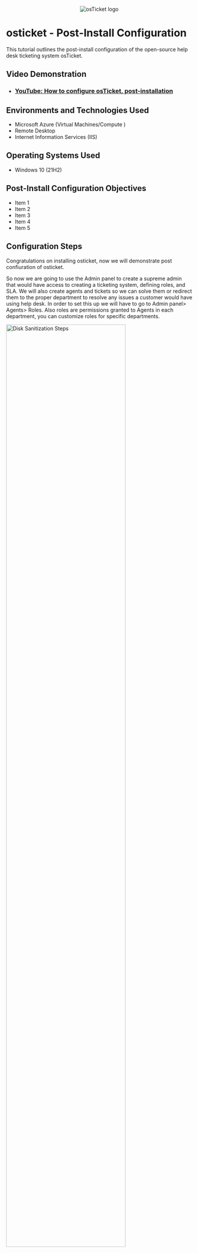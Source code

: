 <p align =" Center ">
<img src= "https://i.imgur.com/Clzj7Xs.png" alt="osTicket logo "/>
</p>

<h1>osticket - Post-Install Configuration </h1>
This tutorial outlines the post-install configuration of the open-source help desk ticketing system osTicket. <br />


<h2 >Video Demonstration </h2>

- ### [YouTube: How to configure osTicket, post-installation ](https://www.youtube.com)

<h2 >Environments and Technologies Used</h2>

- Microsoft Azure (Virtual Machines/Compute )
- Remote Desktop
- Internet Information Services (IIS)

<h2 >Operating Systems Used </h2>

- Windows 10</b> (21H2)

<h2 >Post-Install Configuration Objectives </h2>

- Item 1
- Item 2
- Item 3
- Item 4
- Item 5

<h2 >Configuration Steps</h2>
Congratulations on installing osticket, now we will demonstrate post confiuration of osticket.
<p>
  
So now we are going to use the Admin panel to create a supreme admin that would have access to creating a ticketing system, defining roles, and SLA.
We will also create agents and tickets so we can solve them or redirect them to the proper department to resolve any issues a customer would have using help desk. In order to set this up we will have to go to Admin panel> Agents> Roles. Also roles are permissions granted to Agents in each department, you can customize roles for specific departments.
</p>
<p>
<img src = https://i.imgur.com/eR3QK9s.png height="80% "width="80%"alt = "Disk Sanitization Steps" / >
</p>
<p>
We will create a System Administrators department so that tickets can be routed through the departments while using help desk, also there are many diffrenet settings in each department can use or have access to. Also certain departments can have SLA set for certain tickets.
<img src =https://i.imgur.com/s4TIQ8Q.png height= "80%" width = "80%" alt = "Disk Sanitization Steps" />
</p>
<p>
Once we setup System Admin we will create teams for the agents and organize them to handle specific issues to be resolved.    
</p>
<br />
<img src =https://i.imgur.com/9SRBLx9.png height="80% "width="80%"alt = "Disk Sanitization Steps" / >
<p>
Also we will have to set up agents so that they can have access to respond to people/tickets in the help desk. Agents will have Primary roles in whatever Primary department they are assigned to and might extended access to other departments, which can be configured in the access tab of the agent's profile.
</p>  
<img src =https://i.imgur.com/epDTNdF.png height="80% "width="80%"alt = "Disk Sanitization Steps" / >
</p>
<p>
Next we can add users so that they can create/check tickets using there email threw help desk, also this would make it easier to find tickets for specific users in User DIrectory. You will have to leave admin panal ad go to Agent Panel->Users->User Directory->Add new. 
</p>
<br />
<img src =https://i.imgur.com/NChjzJY.png height="80% "width="80%"alt = "Disk Sanitization Steps" / >
<p>
</p>
<p>
Now service level agreements is basically how long a ticket can be open and you can also have an unlimited amount of tickets aswell. You will have to go to Admin panel > Manage > SLA to have access to this.
</p>
<br />
<img src = https://i.imgur.com/5ok50Uk.png height="80% "width="80%"alt = "Disk Sanitization Steps" / >
</p>
<br />
Help topics helps you categorize whatever issue somebody is having threw a ticket with the correct department, for example a password reset or a personal computer issue, these are two different types of help topics. Also to access this you must go to Admin panel > Manage > Help Topics.
</p>
<br />
<img src = https://i.imgur.com/zsKRSG5.png height="80% "width="80%"alt = "Disk Sanitization Steps" / >

